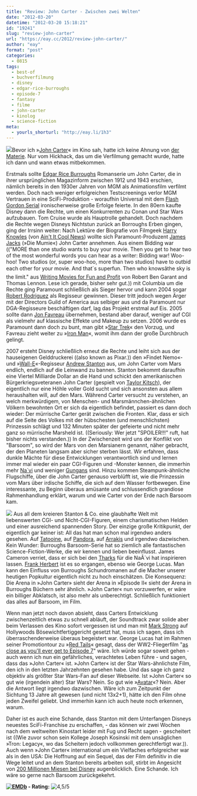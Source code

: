 ```yaml
---
title: "Review: John Carter - Zwischen zwei Welten"
date: "2012-03-20"
datetime: "2012-03-20 15:18:21"
id: "19241"
slug: "review-john-carter"
url: "https://eay.cc/2012/review-john-carter/"
author: "eay"
format: "post"
categories:
  - 0815
tags:
  - best-of
  - buchverfilmung
  - disney
  - edgar-rice-burroughs
  - episode-7
  - fantasy
  - filme
  - john-carter
  - kinolog
  - science-fiction
meta:
  - yourls_shorturl: "http://eay.li/1h3"
---
```


![](https://eay.cc/uploads/2012/johncarter.jpg)Bevor ich »[John Carter](http://www.imdb.com/title/tt0401729/)« im Kino sah, hatte ich keine Ahnung von [der Materie](//eay.cc/2012/john-carter-bucher-als-ebooks/). Nur vom Hickhack, das um die Verfilmung gemacht wurde, hatte ich dann und wann etwas mitbekommen.

Erstmals sollte [Edgar Rice Burroughs](http://de.wikipedia.org/wiki/Edgar_Rice_Burroughs) Romanserie um John Carter, die in ihrer ursprünglichen Magazinform zwischen 1912 und 1943 erschien, nämlich bereits in den 1930er Jahren von MGM als Animationsfilm verfilmt werden. Doch nach weniger erfolgreichen Testscreenings verlor MGM Vertrauen in eine SciFi-Produktion - woraufhin Universal mit dem [Flash Gordon Serial](http://en.wikipedia.org/wiki/Flash_Gordon_(serial)) ironischerweise große Erfolge feierte. In den 80ern kaufte Disney dann die Rechte, um einen Konkurrenten zu Conan und Star Wars aufzubauen. Tom Cruise wurde als Hauptrolle gehandelt. Doch nachdem die Rechte wegen Disneys Nichtstun zurück an Borroughs Erben gingen, ging der Irrsinn weiter: Nach Lektüre der Biografie von Filmgeek [Harry Knowles](http://en.wikipedia.org/wiki/Harry_Knowles) (von [Ain't It Cool News](http://www.aintitcool.com/)) wollte sich Paramount-Produzent [James Jacks](http://www.imdb.com/name/nm0413208/) (»Die Mumie«) John Carter annehmen. Aus einem Bidding war (("MORE than one studio wants to buy your movie. Then you get to hear two of the most wonderful words you can hear as a writer: Bidding war! Woo-hoo! Two studios (or, super woo-hoo, more than two studios) have to outbid each other for your movie. And that´s superfun. Then who knowsâthe sky is the limit." aus [Writing Movies for Fun and Profit](http://www.amazon.de/exec/obidos/ASIN/1439186758/eayznet-21) von Robert Ben Garant and Thomas Lennon. Lese ich gerade, bisher sehr gut.)) mit Columbia um die Rechte ging Paramount schließlich als Sieger hervor und kann 2004 sogar [Robert Rodriguez](//eay.cc/tag/robert-rodriguez/) als Regisseur gewinnen. Dieser tritt jedoch wegen Ärger mit der Directors Guild of America aus selbiger aus und da Paramount nur DGA-Regisseure beschäftigen darf, lag das Projekt erstmal auf Eis. 2005 sollte dann [Jon Favreau](http://en.wikipedia.org/wiki/Jon_Favreau) übernehmen, bestand aber darauf, weniger auf CGI als vielmehr auf klassische Effekte und Makeup zu setzen. 2006 wurde es Paramount dann doch zu bunt, man gibt »[Star Trek](//eay.cc/2009/star-trek-2-punkt-0/)« den Vorzug, und Favreau zieht weiter zu »[Iron Man](//eay.cc/2008/i-am-iron-man/)«, womit ihm dann der große Durchbruch gelingt.

2007 ersteht Disney schließlich erneut die Rechte und leiht sich aus der hauseigenen Gelddruckerei ((also known as Pixar.)) den »Findet Nemo«- und »[Wall-E](//eay.cc/2008/wall-e-and-eve-in-love/)«-Regisseur [Andrew Stanton](http://www.imdb.com/name/nm0004056/) aus, um John Carter vom Mars endlich, endlich auf die Leinwand zu bannen. Stanton bekommt daraufhin eine Viertel Milliarde Dollar an die Hand und schickt den amerikanischen Bürgerkriegsveteranen John Carter (gespielt von [Taylor Kitsch](http://de.wikipedia.org/wiki/Taylor_Kitsch)), der eigentlich nur eine Höhle voller Gold sucht und sich ansonsten aus allem heraushalten will, auf den Mars. Während Carter versucht zu verstehen, an welch merkwürdigem, von Menschen- und Marsmännchen-ähnlichen Völkern bewohnten Ort er sich da eigentlich befindet, passiert es dann doch wieder: Der mürrische Carter gerät zwischen die Fronten. Klar, dass er sich auf die Seite des Volkes mit der hübschesten (und menschlichsten) Prinzessin schlägt und 132 Minuten später der gefeierte und nicht mehr ganz so mürrische Marsheld ist. ((Seriously: Wer jetzt "SPOILER!!!" ruft, hat bisher nichts verstanden.)) In der Zwischenzeit wird uns der Konflikt von "Barsoom", so wird der Mars von den Marsianern genannt, näher gebracht, der den Planeten langsam aber sicher sterben lässt. Wir erfahren, dass dunkle Mächte für diese Entwicklungen verantwortlich sind und lernen immer mal wieder ein paar CGI-Figuren und -Monster kennen, die immerhin mehr [Na´vi](http://de.james-camerons-avatar.wikia.com/wiki/Na'vi) und weniger [Gungans](http://www.jedipedia.de/wiki/Gungan) sind. Hinzu kommen Steampunk-ähnliche Flugschiffe, über die John Carter genauso verblüfft ist, wie die Prinzessin vom Mars über irdische Schiffe, die sich auf dem Wasser fortbewegen. Eine interessante, zu Beginn überaus amüsante und schlussendlich grandiose Rahmenhandlung erklärt, warum und wie Carter von der Erde nach Barsoom kam.

![](https://eay.cc/uploads/2012/johncarter2.jpg) Aus all dem kreieren Stanton & Co. eine glaubhafte Welt mit liebenswerten CGI- und Nicht-CGI-Figuren, einem charismatischen Helden und einer ausreichend spannenden Story. Der einzige große Kritikpunkt, der eigentlich gar keiner ist: All das hat man schon mal irgendwo anders gesehen. Auf [Tatooine](http://www.jedipedia.de/wiki/Tatooine), auf [Pandora](http://de.james-camerons-avatar.wikia.com/wiki/Pandora), auf [Arrakis](http://en.wikipedia.org/wiki/Dune_(novel)) und irgendwo dazwischen. Kein Wunder: Burroughs Barsoom-Serie hat so ziemlich alle fantastischen Science-Fiction-Werke, die wir kennen und lieben beeinflusst. James Cameron verriet, dass er sich bei den [Tharks](http://barsoom.wikia.com/wiki/Thark) für die NaÂ´vi hat inspirieren lassen. [Frank Herbert](http://de.wikipedia.org/wiki/Frank_Herbert) ist es so ergangen, ebenso wie George Lucas. Man kann den Einfluss von Burroughs Schundromanen auf die Macher unserer heutigen Popkultur eigentlich nicht zu hoch einschätzen. Die Konsequenz: Die Arena in »John Carter» sieht der Arena in »Episode II« sieht der Arena in Burroughs Büchern sehr ähnlich. »John Carter« nun vorzuwerfen, er wäre ein billiger Abklatsch, ist also mehr als unberechtigt. Schließlich funktioniert das alles auf Barsoom, im Film.

Wenn man jetzt noch davon absieht, dass Carters Entwicklung zwischenzeitlich etwas zu schnell abläuft, der Soundtrack zwar solide aber beim Verlassen des Kino sofort vergessen ist und man mit [Mark Strong](http://www.imdb.com/name/nm0835016/) auf Hollywoods Bösewichtfertiggericht gesetzt hat, muss ich sagen, dass ich überraschenderweise überaus begeistert war. George Lucas hat im Rahmen seiner Promotiontour zu »[Red Tails](http://www.imdb.com/title/tt0485985/)« gesagt, dass der WW2-Fliegerfilm "[as close as you'll ever get to Episode 7](https://twitter.com/#!/Eay/statuses/157515822481424384)" wäre. Ich würde sogar soweit gehen - auch wenn ich nun ein gefährliches, verachtetes Leben führe - und sagen, dass das »John Carter« ist. »John Carter« ist der Star Wars-ähnlichste Film, den ich in den letzten Jahrzehnten gesehen habe. Und das sage ich ganz objektiv als größter Star Wars-Fan auf dieser Webseite. Ist »John Carter« so gut wie (irgendein alter) Star Wars? Nein. So gut wie »[Avatar](//eay.cc/2009/review-avatar-aufbruch-nach-pandora/)«? Nein. Aber die Antwort liegt irgendwo dazwischen. Wäre ich zum Zeitpunkt der Sichtung 13 Jahre alt gewesen (und nicht 13x2+1), hätte ich den Film ohne jeden Zweifel geliebt. Und immerhin kann ich auch heute noch erkennen, warum.

Daher ist es auch eine Schande, dass Stanton mit dem Unterfangen Disneys neuestes SciFi-Franchise zu erschaffen, - das können wir zwei Wochen nach dem weltweiten Kinostart leider mit Fug und Recht sagen - gescheitert ist ((Wie zuvor schon sein Kollege Joseph Kosinski mit dem unsäglichen »Tron: Legacy«, wo das Scheitern jedoch vollkommen gerechtfertigt war.)). Auch wenn »John Carter« international um ein Vielfaches erfolgreicher war als in den USA: Die Hoffnung auf ein Sequel, das der Film definitiv in die Wege leitet und an dem Stanton bereits arbeiten soll, stirbt im Angesicht von [200 Millionen Miesen bei Disney](http://mediadecoder.blogs.nytimes.com/2012/03/19/200-million-write-down-for-john-carter-disney-says/) augenblicklich. Eine Schande. Ich wäre so gerne nach Barsoom zurückgekehrt.

 **[![EMDb](/uploads/pages/emdb/emdb_mini.gif)](http://eay.cc/emdb/) - Rating:** ![4,5/5](/uploads/pages/emdb/s_4-5.gif)
